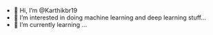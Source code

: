 - 👋 Hi, I’m @Karthikbr19
- 👀 I’m interested in doing machine learning and deep learning stuff...
- 🌱 I’m currently learning ...

<!---
Karthikbr19/Karthikbr19 is a ✨ special ✨ repository because its `README.md` (this file) appears on your GitHub profile.
You can click the Preview link to take a look at your changes.
--->
